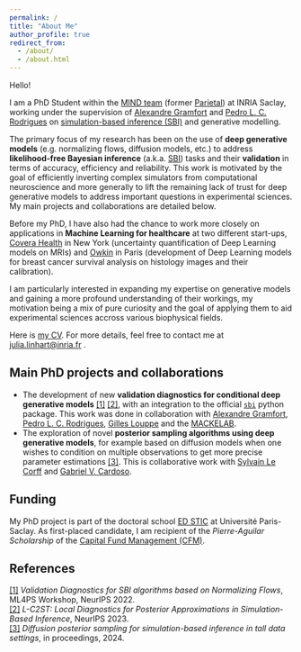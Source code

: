 ```yaml
---
permalink: /
title: "About Me"
author_profile: true
redirect_from:
  - /about/
  - /about.html
---
```


Hello!

I am a PhD Student within the [MIND team](https://team.inria.fr/mind/) (former [Parietal](https://team.inria.fr/parietal/)) at INRIA Saclay, working under the supervision of [Alexandre Gramfort](https://alexandre.gramfort.net/) and [Pedro L. C. Rodrigues](https://plcrodrigues.github.io/) on [simulation-based inference (SBI)](https://arxiv.org/abs/1911.01429) and generative modelling.

The primary focus of my research has been on the use of **deep generative models** (e.g. normalizing flows, diffusion models, etc.) to address **likelihood-free Bayesian inference** (a.k.a. [SBI](https://arxiv.org/abs/1911.01429)) tasks and their **validation** in terms of accuracy, efficiency and reliability. This work is motivated by the goal of efficiently inverting complex simulators from computational neuroscience and more generally to lift the remaining lack of trust for deep generative models to address important questions in experimental sciences. My main projects and collaborations are detailed below.

Before my PhD, I have also had the chance to work more closely on applications in **Machine Learning for healthcare** at two different start-ups, [Covera Health](https://www.coverahealth.com/) in New York (uncertainty quantification of Deep Learning models on MRIs) and [Owkin](https://www.owkin.com/) in Paris (development of Deep Learning models for breast cancer survival analysis on histology images and their calibration).

I am particularly interested in expanding my expertise on generative models and gaining a more profound understanding of their workings, my motivation being a mix of pure curiosity and the goal of applying them to aid experimental sciences accross various biophysical fields.

Here is [my CV](/files/Resume_Linhart.pdf). For more details, feel free to contact me at julia.linhart@inria.fr .

## Main PhD projects and collaborations

- The development of new **validation diagnostics for conditional deep generative models** [[1]](https://arxiv.org/abs/2211.09602) [[2]](https://arxiv.org/abs/2306.03580), with an integration to the official [`sbi`](https://github.com/sbi-dev/sbi) python package. This work was done in collaboration with [Alexandre Gramfort](https://alexandre.gramfort.net/), [Pedro L. C. Rodrigues](https://plcrodrigues.github.io/), [Gilles Louppe](https://glouppe.github.io/) and the [MACKELAB](https://www.mackelab.org/).
- The exploration of novel **posterior sampling algorithms using deep generative models**, for example based on diffusion models when one wishes to condition on multiple observations to get more precise parameter estimations [[3]](https://arxiv.org/abs/2404.07593). This is collaborative work with [Sylvain Le Corff](https://sylvainlc.github.io/) and [Gabriel V. Cardoso](https://gabrielvc.github.io/).


## Funding

My PhD project is part of the doctoral school [ED STIC](https://www.universite-paris-saclay.fr/ecoles-doctorales/sciences-et-technologies-de-linformation-et-de-la-communication-stic) at Université Paris-Saclay. As first-placed candidate, I am recipient of the *Pierre-Aguilar Scholarship* of the [Capital Fund Management (CFM)](https://www.fondation-cfm.org/).

## References

[[1]](https://arxiv.org/abs/2211.09602) *Validation Diagnostics for SBI algorithms based on Normalizing Flows*, ML4PS Workshop, NeurIPS 2022.\
[[2]](https://arxiv.org/abs/2306.03580) *L-C2ST: Local Diagnostics for Posterior Approximations in Simulation-Based Inference*, NeurIPS 2023.\
[[3]](https://arxiv.org/abs/2404.07593) *Diffusion posterior sampling for simulation-based inference in tall data settings*, in proceedings, 2024.
